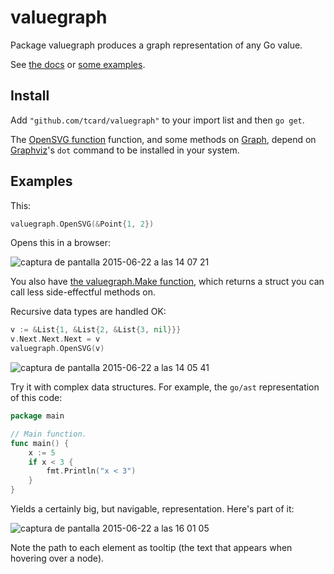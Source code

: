 # valuegraph

Package valuegraph produces a graph representation of any Go value.

See [the docs](http://godoc.org/github.com/tcard/valuegraph) or [some examples](#examples).

## Install

Add `"github.com/tcard/valuegraph"` to your import list and then `go get`.

The [OpenSVG function](http://godoc.org/github.com/tcard/valuegraph#OpenSVG) function, and some methods on [Graph](http://godoc.org/github.com/tcard/valuegraph#Graph), depend on [Graphviz](http://www.graphviz.org/)'s `dot` command to be installed in your system.

## Examples

This:

```go
valuegraph.OpenSVG(&Point{1, 2})
```

Opens this in a browser:

![captura de pantalla 2015-06-22 a las 14 07 21](https://cloud.githubusercontent.com/assets/727422/8281412/0ba2bfc8-18e8-11e5-9002-9ee0c381dde8.png)

You also have [the valuegraph.Make function](http://godoc.org/github.com/tcard/valuegraph#Make), which returns a struct you can call less side-effectful methods on.

Recursive data types are handled OK:

```go
v := &List{1, &List{2, &List{3, nil}}}
v.Next.Next.Next = v
valuegraph.OpenSVG(v)
```

![captura de pantalla 2015-06-22 a las 14 05 41](https://cloud.githubusercontent.com/assets/727422/8281389/d7cd40c4-18e7-11e5-90fb-ff8f1dbfb750.png)

Try it with complex data structures. For example, the `go/ast` representation of this code:

```go
package main

// Main function.
func main() {
	x := 5
	if x < 3 {
		fmt.Println("x < 3")
	}
}
```

Yields a certainly big, but navigable, representation. Here's part of it:

![captura de pantalla 2015-06-22 a las 16 01 05](https://cloud.githubusercontent.com/assets/727422/8283526/13b65606-18f8-11e5-96b5-b9e6abaac309.png)

Note the path to each element as tooltip (the text that appears when hovering over a node).
